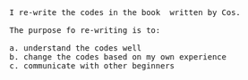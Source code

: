 <pre>I re-write the codes in the book <Web前端黑客技术揭秘> written by Cos. 

The purpose fo re-writing is to:

a. understand the codes well
b. change the codes based on my own experience
c. communicate with other beginners

</pre>

